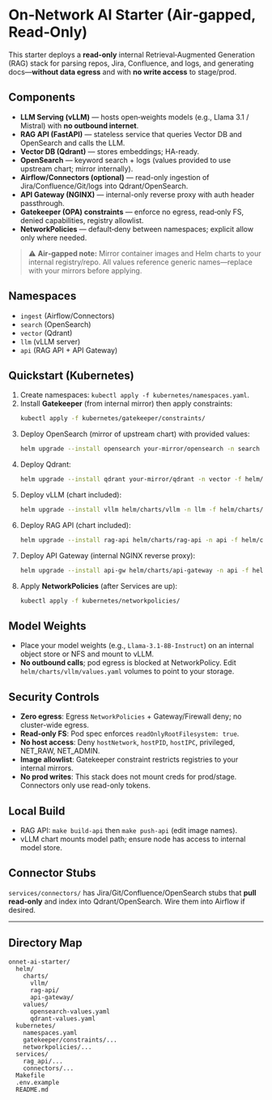 # On‑Network AI Starter (Air‑gapped, Read‑Only)

This starter deploys a **read-only** internal Retrieval‑Augmented Generation (RAG) stack for parsing repos, Jira, Confluence, and logs, and generating docs—**without data egress** and with **no write access** to stage/prod.

## Components
- **LLM Serving (vLLM)** — hosts open‑weights models (e.g., Llama 3.1 / Mistral) with **no outbound internet**.
- **RAG API (FastAPI)** — stateless service that queries Vector DB and OpenSearch and calls the LLM.
- **Vector DB (Qdrant)** — stores embeddings; HA-ready.
- **OpenSearch** — keyword search + logs (values provided to use upstream chart; mirror internally).
- **Airflow/Connectors (optional)** — read-only ingestion of Jira/Confluence/Git/logs into Qdrant/OpenSearch.
- **API Gateway (NGINX)** — internal-only reverse proxy with auth header passthrough.
- **Gatekeeper (OPA) constraints** — enforce no egress, read‑only FS, denied capabilities, registry allowlist.
- **NetworkPolicies** — default‑deny between namespaces; explicit allow only where needed.

> ⚠️ **Air‑gapped note:** Mirror container images and Helm charts to your internal registry/repo. All values reference generic names—replace with your mirrors before applying.

## Namespaces
- `ingest` (Airflow/Connectors)
- `search` (OpenSearch)
- `vector` (Qdrant)
- `llm` (vLLM server)
- `api` (RAG API + API Gateway)

## Quickstart (Kubernetes)
1. Create namespaces: `kubectl apply -f kubernetes/namespaces.yaml`.
2. Install **Gatekeeper** (from internal mirror) then apply constraints:
   ```bash
   kubectl apply -f kubernetes/gatekeeper/constraints/
   ```
3. Deploy OpenSearch (mirror of upstream chart) with provided values:
   ```bash
   helm upgrade --install opensearch your-mirror/opensearch -n search -f helm/values/opensearch-values.yaml
   ```
4. Deploy Qdrant:
   ```bash
   helm upgrade --install qdrant your-mirror/qdrant -n vector -f helm/values/qdrant-values.yaml
   ```
5. Deploy vLLM (chart included):
   ```bash
   helm upgrade --install vllm helm/charts/vllm -n llm -f helm/charts/vllm/values.yaml
   ```
6. Deploy RAG API (chart included):
   ```bash
   helm upgrade --install rag-api helm/charts/rag-api -n api -f helm/charts/rag-api/values.yaml
   ```
7. Deploy API Gateway (internal NGINX reverse proxy):
   ```bash
   helm upgrade --install api-gw helm/charts/api-gateway -n api -f helm/charts/api-gateway/values.yaml
   ```
8. Apply **NetworkPolicies** (after Services are up):
   ```bash
   kubectl apply -f kubernetes/networkpolicies/
   ```

## Model Weights
- Place your model weights (e.g., `Llama-3.1-8B-Instruct`) on an internal object store or NFS and mount to vLLM.
- **No outbound calls**; pod egress is blocked at NetworkPolicy. Edit `helm/charts/vllm/values.yaml` volumes to point to your storage.

## Security Controls
- **Zero egress**: Egress `NetworkPolicies` + Gateway/Firewall deny; no cluster-wide egress.
- **Read-only FS**: Pod spec enforces `readOnlyRootFilesystem: true`.
- **No host access**: Deny `hostNetwork`, `hostPID`, `hostIPC`, privileged, NET_RAW, NET_ADMIN.
- **Image allowlist**: Gatekeeper constraint restricts registries to your internal mirrors.
- **No prod writes**: This stack does not mount creds for prod/stage. Connectors only use read-only tokens.

## Local Build
- RAG API: `make build-api` then `make push-api` (edit image names).
- vLLM chart mounts model path; ensure node has access to internal model store.

## Connector Stubs
`services/connectors/` has Jira/Git/Confluence/OpenSearch stubs that **pull read-only** and index into Qdrant/OpenSearch.
Wire them into Airflow if desired.

---

## Directory Map
```
onnet-ai-starter/
  helm/
    charts/
      vllm/
      rag-api/
      api-gateway/
    values/
      opensearch-values.yaml
      qdrant-values.yaml
  kubernetes/
    namespaces.yaml
    gatekeeper/constraints/...
    networkpolicies/...
  services/
    rag_api/...
    connectors/...
  Makefile
  .env.example
  README.md
```
